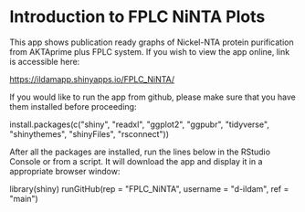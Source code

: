 # Introduction to FPLC NiNTA Plots
This app shows publication ready graphs of Nickel-NTA protein purification from AKTAprime plus FPLC system. If you wish to view the app online, link is accessible here:

https://ildamapp.shinyapps.io/FPLC_NiNTA/


If you would like to run the app from github, please make sure that you have them installed before proceeding:

install.packages(c("shiny", "readxl", "ggplot2", "ggpubr", "tidyverse", "shinythemes", "shinyFiles", "rsconnect"))


After all the packages are installed, run the lines below in the RStudio Console or from a script. It will download the app and display it in a appropriate browser window:


library(shiny)
runGitHub(rep = "FPLC_NiNTA", username = "d-ildam", ref = "main")

